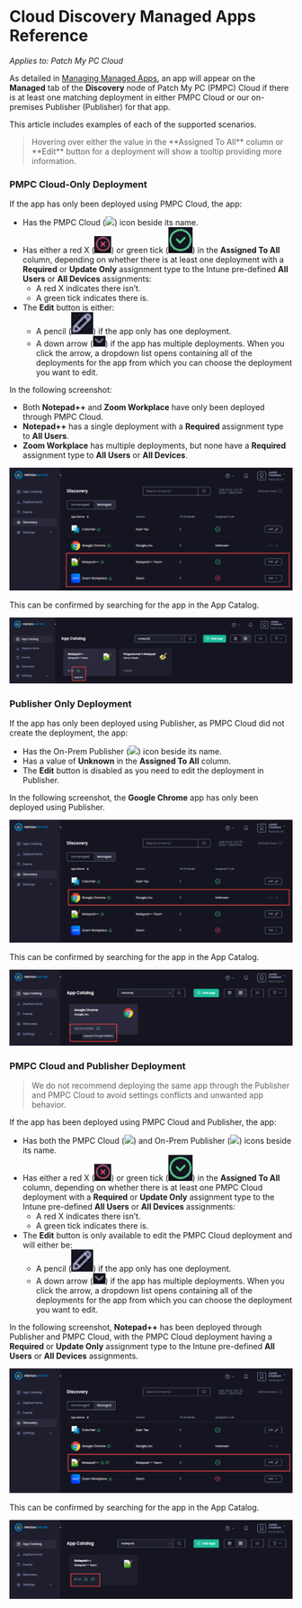 # Cloud Discovery Managed Apps Reference

_Applies to: Patch My PC Cloud_

As detailed in [Managing Managed Apps](manage-cloud-managed-apps.md), an app will appear on the **Managed** tab of the **Discovery** node of Patch My PC (PMPC) Cloud if there is at least one matching deployment in either PMPC Cloud or our on-premises Publisher (Publisher) for that app.

This article includes examples of each of the supported scenarios.

<blockquote class="wp-block-quote is-tip">
<p>Hovering over either the value in the **Assigned To All** column or **Edit** button for a deployment will show a tooltip providing more information.</p>
</blockquote>

### PMPC Cloud-Only Deployment

If the app has only been deployed using PMPC Cloud, the app:

* Has the PMPC Cloud (![](/_images/image-(2124).png>)) icon beside its name.
* Has either a red X (![](/_images/image-(379).png)) or green tick (![](/_images/image-(380).png)) in the **Assigned To All** column, depending on whether there is at least one deployment with a **Required** or **Update Only** assignment type to the Intune pre-defined **All Users** or **All Devices** assignments:
  * A red X indicates there isn’t.
  * A green tick indicates there is.
* The **Edit** button is either:
  * A pencil (![](/_images/image-(381).png)) if the app only has one deployment.
  * A down arrow (![](/_images/image-(382).png)) if the app has multiple deployments. When you click the arrow, a dropdown list opens containing all of the deployments for the app from which you can choose the deployment you want to edit.

In the following screenshot:

* Both **Notepad++** and **Zoom Workplace** have only been deployed through PMPC Cloud.
* **Notepad++** has a single deployment with a **Required** assignment type to **All Users**.
* **Zoom Workplace** has multiple deployments, but none have a **Required** assignment type to **All Users** or **All Devices**.

![How an app only deployed through PMPC Cloud appears in the "Managed" tab](/_images/image-(2127).png "How an app only deployed through PMPC Cloud appears in the “Managed” tab")

This can be confirmed by searching for the app in the App Catalog.

![How an app only deployed through PMPC Cloud appears in the App Catalog](/_images/image-(384).png "How an app only deployed through PMPC Cloud appears in the App Catalog")

### Publisher Only Deployment

If the app has only been deployed using Publisher, as PMPC Cloud did not create the deployment, the app:

* Has the On-Prem Publisher (![](/_images/image-(2125).png>)) icon beside its name.
* Has a value of **Unknown** in the **Assigned To All** column.
* The **Edit** button is disabled as you need to edit the deployment in Publisher.

In the following screenshot, the **Google Chrome** app has only been deployed using Publisher.

![How an app only deployed through Publisher appears in the "Managed" tab](/_images/image-(2128).png "How an app only deployed through Publisher appears in the “Managed” tab")

This can be confirmed by searching for the app in the App Catalog.

![How an app only deployed through Publisher appears in the App Catalog](/_images/image-(2129).png "How an app only deployed through Publisher appears in the App Catalog")

### PMPC Cloud and Publisher Deployment

<blockquote class="wp-block-quote is-important">
<p>We do not recommend deploying the same app through the Publisher and PMPC Cloud to avoid settings conflicts and unwanted app behavior.</p>
</blockquote>

If the app has been deployed using PMPC Cloud and Publisher, the app:

* Has both the PMPC Cloud (![](/_images/image-(2124).png>)) and On-Prem Publisher (![](/_images/image-(2125).png>)) icons beside its name.
* Has either a red X (![](/_images/image-(387).png)) or green tick (![](/_images/image-(389).png)) in the **Assigned To All** column, depending on whether there is at least one PMPC Cloud deployment with a **Required** or **Update Only** assignment type to the Intune pre-defined **All Users** or **All Devices** assignments:
  * A red X indicates there isn’t.
  * A green tick indicates there is.
* The **Edit** button is only available to edit the PMPC Cloud deployment and will either be:
  * &#x20;A pencil (![](/_images/image-(390).png)) if the app only has one deployment.
  * A down arrow (![](/_images/image-(391).png)) if the app has multiple deployments. When you click the arrow, a dropdown list opens containing all of the deployments for the app from which you can choose the deployment you want to edit.

In the following screenshot, **Notepad++** has been deployed through Publisher and PMPC Cloud, with the PMPC Cloud deployment having a **Required** or **Update Only** assignment type to the Intune pre-defined **All Users** or **All Devices** assignments.

![How an app deployed through both PMPC Cloud and Publisher appears in the "Managed" tab](/_images/image-(2130).png "How an app deployed through both PMPC Cloud and Publisher appears in the “Managed” tab")

This can be confirmed by searching for the app in the App Catalog.

![How an app deployed through both PMPC Cloud and Publisher appears in the App Catalog](/_images/image-(2131).png "How an app deployed through both PMPC Cloud and Publisher appears in the App Catalog")
